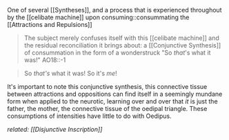 One of several [[Syntheses]], and a process that is experienced throughout by the [[celibate machine]] upon consuming::consummating the [[Attractions and Repulsions]] 

> The subject merely confuses itself with this [[celibate machine]] and the residual reconciliation it brings about: a [[Conjunctive Synthesis]] of consummation in the form of a wonderstruck "So *that*'s what it was!"
> AO18::-1

> So *that's* what it was!
> So it's *me*!

It's important to note this conjunctive synthesis, this connective tissue between attractions and oppositions can find itself in a seemingly mundane form when applied to the neurotic, learning over and over that *it* is just the father, the mother, the connective tissue of the oedipal triangle. These consumptions of intensities have little to do with Oedipus.

_related: [[Disjunctive Inscription]]_

